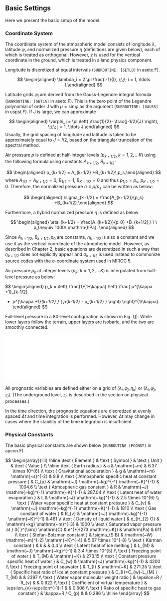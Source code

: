 ## Basic Settings

Here we present the basic setup of the model.

### Coordinate System

The coordinate system of the atmospheric model consists of longitude
$\lambda$, latitude $\varphi$, and normalized pressure $\eta$
(definitions are given below), each of which is treated as orthogonal.
However, $z$ is used for the vertical coordinate in the ground, which is
treated in a land physics component.

Longitude is discretized at equal intervals (`SUBROUTINE: [SETLO]` in
asetc.F).

$$
\begin{aligned}
\lambda_i = 2 \pi \frac{i-1}{I},  \;\;\; i = 1, \ldots I.\end{aligned}
$$

Latitude grids $\varphi_j$ are derived from the Gauss-Legendre integral
formula (`SUBROUTINE: [SETLA]` in asetc.F). This is the zero point of
the Legendre polynomial of order J with $\mu = \sin \varphi$ as the
argument (`SUBROUTINE: [GAUSS]` in uspst.F). If J is large, we can
approximate

$$
\begin{aligned}
\varphi_j =  \pi \left( \frac{1}{2}- \frac{j-1/2}{J} \right), \;\;\; j = 1, \ldots J.\end{aligned}
$$
Usually, the grid spacing of longitude and latitude is taken to be
approximately equal to $J = I/2$, based on the triangular truncation of
the spectral method.

Air pressure $p$ is defined at half-integer levels
($p_{k+1/2},\ k = 1, 2, \ldots K$) using the following formula using
constants $A_{k+1/2},\ B_{k+1/2}$:

$$
\begin{aligned}
p_{k+1/2} = A_{k+1/2} +B_{k+1/2}\,p_s,\end{aligned}
$$
where
$A_{1/2}=A_{K+1/2}=0,\ B_{1/2}=1,\ B_{K+1/2}=0$ and thus
$p_{1/2}=p_s,\ p_{K+1/2}=0$.
Therefore, the normalized pressure
$\sigma\equiv p/p_s$ can be written as below:

$$
\begin{aligned}
\sigma_{k+1/2} = \frac{A_{k+1/2}}{p_s} +B_{k+1/2}.\end{aligned}
$$

Furthermore, a hybrid normalized pressure $\eta$ is defined as below:

$$
\begin{aligned}
\eta_{k+1/2} = \frac{A_{k+1/2}}{p_0} +B_{k+1/2},\ \ \ p_0\equiv 1000\ \mathrm{hPa}.
\end{aligned}
$$

Since $A_{k+1/2},\ B_{k+1/2}, p_0$ are constants, $\eta_{k+1/2}$ is also
a constant and we use it as the vertical coordinate of the atmopheric
model. However, as described in Chapter 2, basic equations are
descretized in such a way that $\eta_{k+1/2}$ does not explicitly appear
and $\sigma_{k+1/2}$ is used instead to commonize source codes with the
$\sigma$-coordinate system used in MIROC 5.

Air pressure $p_k$ at integer levels ($p_k,\ k=1,2,\ldots K)$ is
interpolated from half-level pressure as below:

$$
\begin{aligned}
p_k = \left\{ \frac{1}{1+\kappa}
\left( \frac{  p^{\kappa +1}_{k-1/2}
- p^{\kappa +1}_{k+1/2}      }
{ p_{k-1/2} - p_{k+1/2} }
\right)
\right\}^{1/\kappa}.
\end{aligned}
$$

Full-level pressure in a 80-level configuration is shown in Fig.
([1](levels)). While lower
layers follow the terrain, upper layers are isobaric, and the two are
smoothly connected.

![Default arangement of vertical levels for 80-level
simulations.](../figures/levels.pdf)

All prognostic variables are defined either on a grid of
$(\lambda_i, \varphi_j, \eta_k)$ or $(\lambda_i, \varphi_j, z_l)$. (The
underground level, $z_l$, is described in the section on physical
processes.)

In the time direction, the prognostic equations are discretized at evenly
spaced $\Delta t$ and time integration is performed. However, $\Delta t$
may change in cases where the stability of the time integration is
insufficient.

### Physical Constants

The basic physical constants are shown below (`SUBROUTINE [PCONST]` in
apcon.F).

$$
\begin{array}{llll}
\hline \text { Element } & \text { Symbol } & \text { Unit } & \text { Value } \\
\hline \text { Earth radius } & a & \mathrm{~m} & 6.37 \times 10^{6} \\
\text { Gravitational acceleration } & g & \mathrm{~m} \mathrm{~s}^{-2} & 9.8 \\
\text { Atmospheric specific heat at constant pressure } & C_{p} & \mathrm{~J} \mathrm{~kg}^{-1} \mathrm{~K}^{-1} & 1004.6 \\
\text { Atmospheric gas constant } & R & \mathrm{~J} \mathrm{~kg}^{-1} \mathrm{~K}^{-1} & 287.04 \\
\text { Latent heat of water evaporation } & L & \mathrm{~J} \mathrm{~kg}^{-1} & 2.5 \times 10^{6} \\
\text { Water vapor specific heat at constant pressure } & C_{v} & \mathrm{~J} \mathrm{~kg}^{-1} \mathrm{~K}^{-1} & 1810 \\
\text { Gas constant of water } & R_{v} & \mathrm{~J} \mathrm{~kg}^{-1} \mathrm{~K}^{-1} & 461 \\
\text { Density of liquid water } & d_{H_{2} O} & \mathrm{~kg} \mathrm{~m}^{-3} & 1000 \\
\text { Saturated vapor pressure at } 0{ }^{\circ} \mathrm{C} & e^{*}(273 \mathrm{~K}) & \mathrm{Pa} & 611 \\
\text { Stefan-Bolzman constant } & \sigma_{S B} & \mathrm{~W} \mathrm{~m}^{-2} \mathrm{~K}^{-4} & 5.67 \times 10^{-8} \\
\text { Kárman constant } & k & & 0.4 \\
\text { Latent heat of ice melting } & L_{M} & \mathrm{~J} \mathrm{~kg}^{-1} & 3.4 \times 10^{5} \\
\text { Freezing point of water } & T_{M} & \mathrm{~K} & 273.15 \\
\text { Constant pressure specific heat of water } & C_{w} & \mathrm{~J} \mathrm{~kg}^{-1} & 4200 \\
\text { Freezing point of seawater } & T_{I} & \mathrm{~K} & 271.35 \\
\text { Specific heat ratio of ice at constant pressure } & C_{I}=C_{w}-L_{M} / T_{M} & & 2397 \\
\text { Water vapor molecular weight ratio } & \epsilon=R / R_{v} & & 0.622 \\
\text { Coefficient of virtual temperature } & \epsilon_{v}=\epsilon^{-1}-1 & & 0.606 \\
\text { Ratio of specific heat to gas constant } & \kappa=R / C_{p} & & 0.286 \\
\hline
\end{array}
$$

